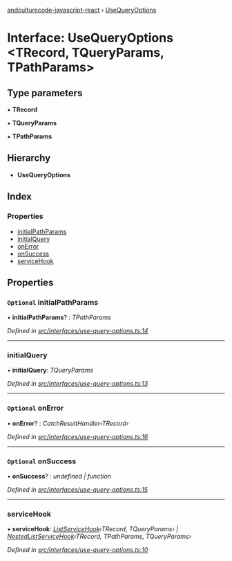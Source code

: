 [andculturecode-javascript-react](../README.md) › [UseQueryOptions](usequeryoptions.md)

# Interface: UseQueryOptions <**TRecord, TQueryParams, TPathParams**>

## Type parameters

▪ **TRecord**

▪ **TQueryParams**

▪ **TPathParams**

## Hierarchy

-   **UseQueryOptions**

## Index

### Properties

-   [initialPathParams](usequeryoptions.md#optional-initialpathparams)
-   [initialQuery](usequeryoptions.md#initialquery)
-   [onError](usequeryoptions.md#optional-onerror)
-   [onSuccess](usequeryoptions.md#optional-onsuccess)
-   [serviceHook](usequeryoptions.md#servicehook)

## Properties

### `Optional` initialPathParams

• **initialPathParams**? : _TPathParams_

_Defined in [src/interfaces/use-query-options.ts:14](https://github.com/AndcultureCode/AndcultureCode.JavaScript.React/blob/0523074/src/interfaces/use-query-options.ts#L14)_

---

### initialQuery

• **initialQuery**: _TQueryParams_

_Defined in [src/interfaces/use-query-options.ts:13](https://github.com/AndcultureCode/AndcultureCode.JavaScript.React/blob/0523074/src/interfaces/use-query-options.ts#L13)_

---

### `Optional` onError

• **onError**? : _CatchResultHandler‹TRecord›_

_Defined in [src/interfaces/use-query-options.ts:16](https://github.com/AndcultureCode/AndcultureCode.JavaScript.React/blob/0523074/src/interfaces/use-query-options.ts#L16)_

---

### `Optional` onSuccess

• **onSuccess**? : _undefined | function_

_Defined in [src/interfaces/use-query-options.ts:15](https://github.com/AndcultureCode/AndcultureCode.JavaScript.React/blob/0523074/src/interfaces/use-query-options.ts#L15)_

---

### serviceHook

• **serviceHook**: _[ListServiceHook](../README.md#listservicehook)‹TRecord, TQueryParams› | [NestedListServiceHook](../README.md#nestedlistservicehook)‹TRecord, TPathParams, TQueryParams›_

_Defined in [src/interfaces/use-query-options.ts:10](https://github.com/AndcultureCode/AndcultureCode.JavaScript.React/blob/0523074/src/interfaces/use-query-options.ts#L10)_

